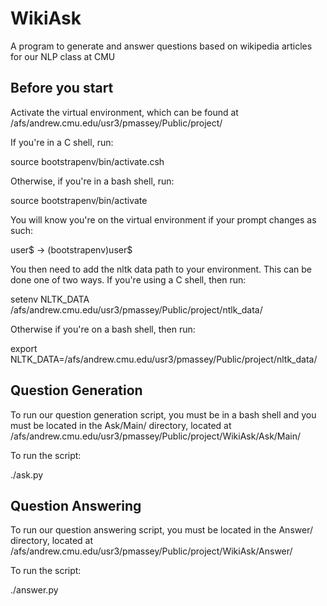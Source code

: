 WikiAsk
=======

A program to generate and answer questions based on wikipedia articles for our NLP class at CMU



Before you start
----------------
Activate the virtual environment, which can be found at
/afs/andrew.cmu.edu/usr3/pmassey/Public/project/

If you're in a C shell, run:

source bootstrapenv/bin/activate.csh

Otherwise, if you're in a bash shell, run:

source bootstrapenv/bin/activate

You will know you're on the virtual environment if your prompt changes as such:

user$ -> (bootstrapenv)user$

You then need to add the nltk data path to your environment. This can be done
one of two ways. If you're using a C shell, then run:

setenv NLTK_DATA /afs/andrew.cmu.edu/usr3/pmassey/Public/project/ntlk_data/

Otherwise if you're on a bash shell, then run:

export NLTK_DATA=/afs/andrew.cmu.edu/usr3/pmassey/Public/project/nltk_data/



Question Generation
-------------------
To run our question generation script, you must be in a bash shell and you
must be located in the Ask/Main/ directory, located at
/afs/andrew.cmu.edu/usr3/pmassey/Public/project/WikiAsk/Ask/Main/

To run the script:

./ask.py <source article> <n>



Question Answering
------------------
To run our question answering script, you must be located in the Answer/
directory, located at
/afs/andrew.cmu.edu/usr3/pmassey/Public/project/WikiAsk/Answer/

To run the script:

./answer.py <source article> <questions>
